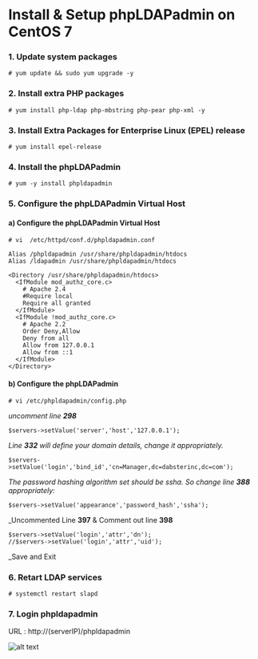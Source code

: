# Install & Setup phpLDAPadmin on CentOS 7


### 1. Update system packages
```
# yum update && sudo yum upgrade -y
```
### 2. Install extra PHP packages
```
# yum install php-ldap php-mbstring php-pear php-xml -y
```
### 3. Install Extra Packages for Enterprise Linux (EPEL) release
```
# yum install epel-release
```


### 4. Install the phpLDAPadmin
```
# yum -y install phpldapadmin
```

### 5. Configure the phpLDAPadmin Virtual Host

#### a) Configure the phpLDAPadmin Virtual Host
```
# vi  /etc/httpd/conf.d/phpldapadmin.conf
```

```
Alias /phpldapadmin /usr/share/phpldapadmin/htdocs
Alias /ldapadmin /usr/share/phpldapadmin/htdocs

<Directory /usr/share/phpldapadmin/htdocs>
  <IfModule mod_authz_core.c>
    # Apache 2.4
    #Require local
    Require all granted
  </IfModule>
  <IfModule !mod_authz_core.c>
    # Apache 2.2
    Order Deny,Allow
    Deny from all
    Allow from 127.0.0.1
    Allow from ::1
  </IfModule>
</Directory>
```
#### b) Configure the phpLDAPadmin
```
# vi /etc/phpldapadmin/config.php
```
_uncomment line __298___
```
$servers->setValue('server','host','127.0.0.1');
```
_Line __332__ will define your domain details, change it appropriately._
```
$servers->setValue('login','bind_id','cn=Manager,dc=dabsterinc,dc=com');
```

_The password hashing algorithm set should be ssha. So change line __388__ appropriately:_
```
$servers->setValue('appearance','password_hash','ssha');
```

_Uncommented Line __397__ & Comment out line __398__
```
$servers->setValue('login','attr','dn');
//$servers->setValue('login','attr','uid');
```
_Save and Exit


### 6. Retart LDAP services
```
# systemctl restart slapd
```

### 7. Login phpldapadmin 

URL : http://(serverIP)/phpldapadmin



![alt text](https://github.com/dabsterindia/LABs/blob/master/tmp/images/phpldapadmin.png)
